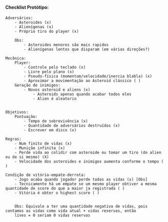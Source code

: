 #### Checklist Protótipo:

    Adversários:
        - Asteroides (x)
        - Alienígenas (x)
        - Próprio tiro do player (x)

        Obs:
            - Asteroides menores são mais rapidos
            - Alienígenas lentos que disparam (em várias direções?)

    Mecânica:
        Player:
            - Controle pelo teclado (x)
            - Livre pelo plano (x)
            - Pseudo-física (momentum/velocidade/inercia blabla) (x)
            - Aproximar a movimentação ao Asteroid clássico ( )
        Geração de inimigos:
            - Novos asteroid e aliens (x)
                - Asteroids apenas quando acabar todos eles
                - Alien é aleatorio


    Objetivos:
        Pontuação:
            - Tempo de sobrevivência (x)
            - Quantidade de adversários destruídos (x)
            - Escrever em disco (x)

    Regras:
        - Num finito de vidas (x)
        - Munição infinita (x)
        - Perde vida ao colidir com asteroide ou tomar um tiro (do alien ou de si mesmo) (X)
        - Velocidade dos asteroides e inimigos aumenta conforme o tempo ( )

    Condição de vitória-empate-derrota:
        - Jogo acaba quando jogador perde todas as vidas (x) [Obs]
        - Tecnicamente há um empate se um mesmo player obtiver a mesma quantidade de score do que a maior ja registrada ( )
        - Vitória é obter o highest score ( )


        Obs: Equivale a ter uma quantidade negativa de vidas, pois contamos as vidas como vida atual + vidas reservas, então
        lives = 0 seriam 0 vidas reservas
